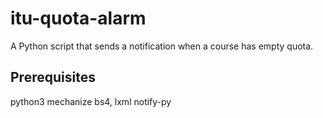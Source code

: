 # itu-quota-alarm

A Python script that sends a notification when a course has empty quota.

## Prerequisites
python3
mechanize
bs4, lxml
notify-py